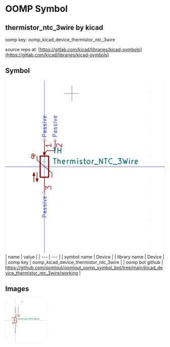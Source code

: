 # OOMP Symbol  
## thermistor_ntc_3wire  by kicad  
  
oomp key: oomp_kicad_device_thermistor_ntc_3wire  
  
source repo at: [https://gitlab.com/kicad/libraries/kicad-symbols](https://gitlab.com/kicad/libraries/kicad-symbols)  
## Symbol  
  
[![working.png](working_600.png)](working.png)  
| name | value | 
| --- | --- | 
| symbol name | Device | 
| library name | Device | 
| oomp key | oomp_kicad_device_thermistor_ntc_3wire | 
| oomp bot github | https://github.com/oomlout/oomlout_oomp_symbol_bot/tree/main/kicad_device_thermistor_ntc_3wire/working | 
## Images  
  
[![working.png](working_140.png)](working.png)  
